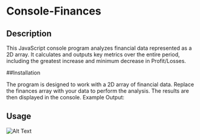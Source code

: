 # Console-Finances

## Description 

This JavaScript console program analyzes financial data represented as a 2D array. It calculates 
and outputs key metrics over the entire period, including the greatest increase and minimum decrease
in Profit/Losses.

##Installation

The program is designed to work with a 2D array of financial data. Replace the finances
array with your data to perform the analysis. The results are then displayed in the console. Example Output:

## Usage 
![Alt Text]([image_url](https://github.com/jeylanab/Console-Finances/blob/main/Images/Screenshot%202023-12-30%20050616.png?raw=true)https://github.com/jeylanab/Console-Finances/blob/main/Images/Screenshot%202023-12-30%20050616.png?raw=true)

